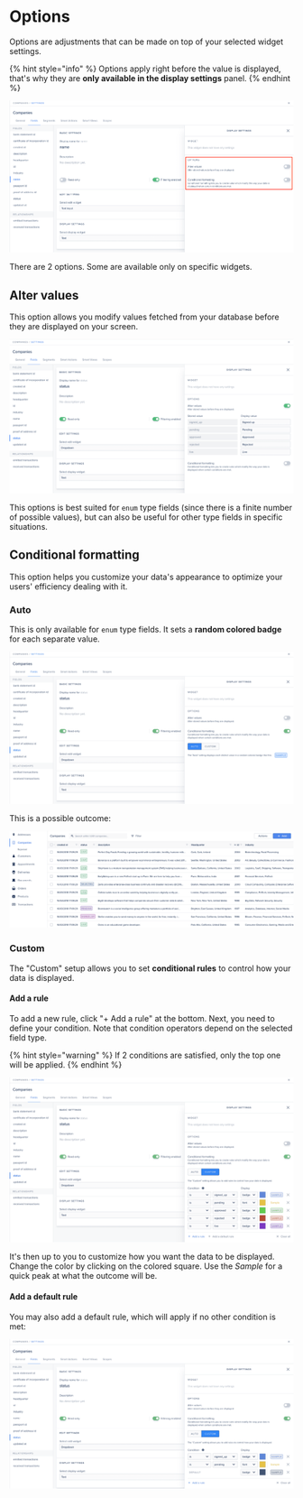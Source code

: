 # Options

Options are adjustments that can be made on top of your selected widget settings.

{% hint style="info" %}
Options apply right before the value is displayed, that's why they are **only available in the display settings** panel.
{% endhint %}

![](../../.gitbook/assets/2020-09-18_17.53.47.png)

There are 2 options. Some are available only on specific widgets.

## Alter values

This option allows you modify values fetched from your database before they are displayed on your screen.

![](../../.gitbook/assets/2020-09-18_17.55.18.png)

This options is best suited for `enum` type fields (since there is a finite number of possible values), but can also be useful for other type fields in specific situations.

## Conditional formatting

This option helps you customize your data's appearance to optimize your users' efficiency dealing with it.

### Auto

This is only available for `enum` type fields. It sets a **random colored badge** for each separate value.

![](<../../.gitbook/assets/image (180).png>)

This is a possible outcome:

![](<../../.gitbook/assets/image (42).png>)

### Custom

The "Custom" setup allows you to set **conditional rules** to control how your data is displayed.

#### Add a rule

To add a new rule, click "+ Add a rule" at the bottom. Next, you need to define your condition. Note that condition operators depend on the selected field type.

{% hint style="warning" %}
If 2 conditions are satisfied, only the top one will be applied.
{% endhint %}

![](<../../.gitbook/assets/image (248).png>)

It's then up to you to customize how you want the data to be displayed. Change the color by clicking on the colored square. Use the _Sample_ for a quick peak at what the outcome will be.

#### Add a default rule

You may also add a default rule, which will apply if no other condition is met:

![](<../../.gitbook/assets/image (12) (1).png>)
